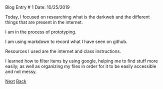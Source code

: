 Blog Entry # 1					     Date: 10/25/2019

Today, I focused on researching what is the darkweb and the different things that are present in the internet.   

I am in the process of prototyping.   

I am using markdown to record what I have seen on github.  

Resources I used are the internet and class instructions.   

I learned how to filter items by using google, helping me to find stuff more easily;
as well as organizing my files in order for it to be easily accessible and not messy. 

[Next](entry2.md)                                                                                                       [Back](README.md)